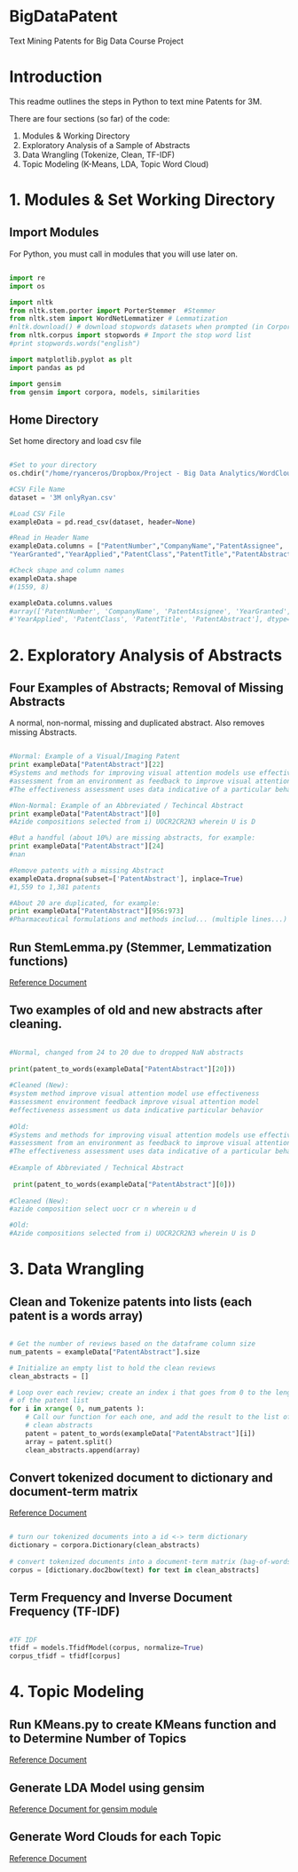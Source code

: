 # BigDataPatent
Text Mining Patents for Big Data Course Project


# Introduction
This readme outlines the steps in Python to text mine Patents for 3M.

There are four sections (so far) of the code:

1.  Modules & Working Directory
2.  Exploratory Analysis of a Sample of Abstracts
3.  Data Wrangling (Tokenize, Clean, TF-IDF)
4.  Topic Modeling (K-Means, LDA, Topic Word Cloud)


# 1. Modules & Set Working Directory

## Import Modules
For Python, you must call in modules that you will use later on.

```python

import re
import os

import nltk
from nltk.stem.porter import PorterStemmer  #Stemmer
from nltk.stem import WordNetLemmatizer # Lemmatization
#nltk.download() # download stopwords datasets when prompted (in Corpora Tab)
from nltk.corpus import stopwords # Import the stop word list
#print stopwords.words("english") 

import matplotlib.pyplot as plt
import pandas as pd

import gensim
from gensim import corpora, models, similarities

```

## Home Directory
Set home directory and load csv file

```python

#Set to your directory
os.chdir("/home/ryanceros/Dropbox/Project - Big Data Analytics/WordCloud")

#CSV File Name
dataset = '3M onlyRyan.csv'

#Load CSV File
exampleData = pd.read_csv(dataset, header=None)

#Read in Header Name
exampleData.columns = ["PatentNumber","CompanyName","PatentAssignee",
"YearGranted","YearApplied","PatentClass","PatentTitle","PatentAbstract"]

#Check shape and column names
exampleData.shape
#(1559, 8)

exampleData.columns.values
#array(['PatentNumber', 'CompanyName', 'PatentAssignee', 'YearGranted',
#'YearApplied', 'PatentClass', 'PatentTitle', 'PatentAbstract'], dtype=object)
```


# 2. Exploratory Analysis of Abstracts

## Four Examples of Abstracts; Removal of Missing Abstracts
A normal, non-normal, missing and duplicated abstract. Also removes missing Abstracts.  

```python

#Normal: Example of a Visual/Imaging Patent
print exampleData["PatentAbstract"][22]
#Systems and methods for improving visual attention models use effectiveness 
#assessment from an environment as feedback to improve visual attention models.
#The effectiveness assessment uses data indicative of a particular behavior

#Non-Normal: Example of an Abbreviated / Techincal Abstract
print exampleData["PatentAbstract"][0]
#Azide compositions selected from i) UOCR2CR2N3 wherein U is D

#But a handful (about 10%) are missing abstracts, for example: 
print exampleData["PatentAbstract"][24]
#nan

#Remove patents with a missing Abstract
exampleData.dropna(subset=['PatentAbstract'], inplace=True)
#1,559 to 1,381 patents

#About 20 are duplicated, for example: 
print exampleData["PatentAbstract"][956:973]
#Pharmaceutical formulations and methods includ... (multiple lines...)
```

## Run StemLemma.py (Stemmer, Lemmatization functions)

[Reference Document](http://textminingonline.com/dive-into-nltk-part-iv-stemming-and-lemmatization)

## Two examples of old and new abstracts after cleaning.
```python

#Normal, changed from 24 to 20 due to dropped NaN abstracts
 
print(patent_to_words(exampleData["PatentAbstract"][20]))
 
#Cleaned (New):
#system method improve visual attention model use effectiveness 
#assessment environment feedback improve visual attention model 
#effectiveness assessment us data indicative particular behavior 
 
#Old:
#Systems and methods for improving visual attention models use effectiveness 
#assessment from an environment as feedback to improve visual attention models.
#The effectiveness assessment uses data indicative of a particular behavior
 
#Example of Abbreviated / Technical Abstract 
 
 print(patent_to_words(exampleData["PatentAbstract"][0]))
 
#Cleaned (New):
#azide composition select uocr cr n wherein u d

#Old:
#Azide compositions selected from i) UOCR2CR2N3 wherein U is D 

```

# 3. Data Wrangling

## Clean and Tokenize patents into lists (each patent is a words array)

```python

# Get the number of reviews based on the dataframe column size
num_patents = exampleData["PatentAbstract"].size

# Initialize an empty list to hold the clean reviews
clean_abstracts = []

# Loop over each review; create an index i that goes from 0 to the length
# of the patent list 
for i in xrange( 0, num_patents ):
    # Call our function for each one, and add the result to the list of
    # clean abstracts
    patent = patent_to_words(exampleData["PatentAbstract"][i])
    array = patent.split()
    clean_abstracts.append(array)
```


## Convert tokenized document to dictionary and document-term matrix

[Reference Document](https://rstudio-pubs-static.s3.amazonaws.com/79360_850b2a69980c4488b1db95987a24867a.html) 

```python

# turn our tokenized documents into a id <-> term dictionary
dictionary = corpora.Dictionary(clean_abstracts)
    
# convert tokenized documents into a document-term matrix (bag-of-words)
corpus = [dictionary.doc2bow(text) for text in clean_abstracts]
```

## Term Frequency and Inverse Document Frequency (TF-IDF)

```python

#TF IDF
tfidf = models.TfidfModel(corpus, normalize=True)
corpus_tfidf = tfidf[corpus]
```

# 4. Topic Modeling

## Run KMeans.py to create KMeans function and to Determine Number of Topics

[Reference Document](http://sujitpal.blogspot.com/2014/08/topic-modeling-with-gensim-over-past.html)

## Generate LDA Model using gensim

[Reference Document for gensim module](https://github.com/piskvorky/gensim)

## Generate Word Clouds for each Topic

[Reference Document](http://sujitpal.blogspot.com/2014/08/topic-modeling-with-gensim-over-past.html)
